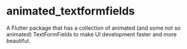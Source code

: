 # animated_textformfields

A Flutter package that has a collection of animated (and some not so animated) TextFormFields to make UI development faster and more beautiful.